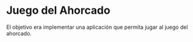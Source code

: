 # Juego del Ahorcado
El objetivo era implementar una aplicación que permita jugar al juego del ahorcado. 
